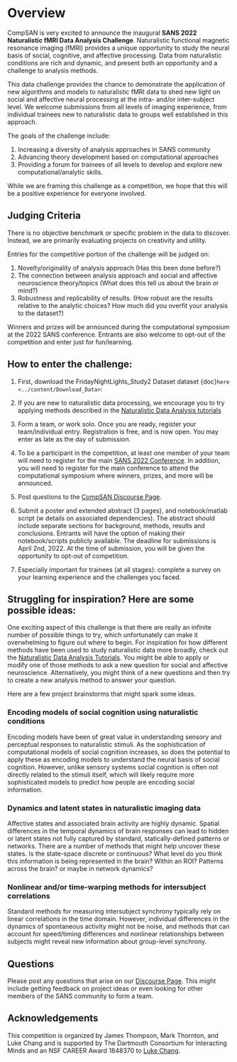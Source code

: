 # Overview
CompSAN is very excited to announce the inaugural **SANS 2022 Naturalistic fMRI Data Analysis Challenge**. Naturalistic functional magnetic resonance imaging (fMRI) provides a unique opportunity to study the neural basis of social, cognitive, and affective processing. Data from naturalistic conditions are rich and dynamic, and present both an opportunity and a challenge to analysis methods.

This data challenge provides the chance to demonstrate the application of new algorithms and models to naturalistic fMRI data to shed new light on social and affective neural processing at the intra- and/or inter-subject level. We welcome submissions from all levels of imaging experience, from individual trainees new to naturalistic data to groups well established in this approach.

The goals of the challenge include: 
1. Increasing a diversity of analysis approaches in SANS community
2. Advancing theory development based on computational approaches
3. Providing a forum for trainees of all levels to develop and explore new computational/analytic skills. 

While we are framing this challenge as a competition, we hope that this will be a positive experience for everyone involved.

## Judging Criteria
There is no objective benchmark or specific problem in the data to discover. Instead, we are primarily evaluating projects on creativity and utility.

Entries for the competitive portion of the challenge will be judged on:
1. Novelty/originality of analysis approach (Has this been done before?)
2. The connection between analysis approach and social and affective neuroscience theory/topics (What does this tell us about the brain or mind?)
3. Robustness and replicability of results. (How robust are the results relative to the analytic choices? How much did you overfit your analysis to the dataset?)

Winners and prizes will be announced during the computational symposium at the 2022 SANS conference. Entrants are also welcome to opt-out of the competition and enter just for fun/learning.

## How to enter the challenge:
1. First, download the FridayNightLights_Study2 Dataset dataset {doc}`here <../content/Download_Data>`:

2. If you are new to naturalistic data processing, we encourage you to try applying methods described in the [Naturalistic Data Analysis tutorials](https://naturalistic-data.org)

3. Form a team, or work solo. Once you are ready, register your team/individual entry. Registration is free, and is now open. You may enter as late as the day of submission.

4. To be a participant in the competition, at least one member of your team will need to register for the main [SANS 2022 Conference](https://socialaffectiveneuro.org/conference/#registration). In addition, you will need to register for the main conference to attend the computational symposium where winners, prizes, and more will be announced.

5. Post questions to the [CompSAN Discourse Page](https://www.askpbs.org/c/compsan-data-competition/25).

6. Submit a poster and extended abstract (3 pages), and notebook/matlab script (w details on associated dependencies). The abstract should include separate sections for background, methods, results and conclusions. Entrants will have the option of making their notebook/scripts publicly available. The deadline for submissions is April 2nd, 2022. At the time of submission, you will be given the opportunity to opt-out of competition.

7. Especially important for trainees (at all stages): complete a survey on your learning experience and the challenges you faced.

## Struggling for inspiration? Here are some possible ideas:
One exciting aspect of this challenge is that there are really an infinite number of possible things to try, which unfortunately can make it overwhelming to figure out where to begin. For inspiration for how different methods have been used to study naturalistic data more broadly, check out the [Naturalistic Data Analysis Tutorials](https://naturalistic-data.org/). You might be able to apply or modify one of those methods to ask a new question for social and affective neuroscience. Alternatively, you might think of a new questions and then try to create a new analysis method to answer your question.

Here are a few project brainstorms that might spark some ideas. 

### Encoding models of social cognition using naturalistic conditions
Encoding models have been of great value in understanding sensory and perceptual responses to naturalistic stimuli. As the sophistication of computational models of social cognition increases, so does the potential to apply these as encoding models to understand the neural basis of social cognition. However, unlike sensory systems social cognition is often not directly related to the stimuli itself, which will likely require more sophisticated models to predict how people are encoding social information.

### Dynamics and latent states in naturalistic imaging data
Affective states and associated brain activity are highly dynamic. Spatial differences in the temporal dynamics of brain responses can lead to hidden or latent states not fully captured by standard, statically-defined patterns or networks. There are a number of methods that might help uncover these states. Is the state-space discrete or continuous? What level do you think this information is being represented in the brain? Within an ROI? Patterns across the brain? or maybe in network dynamics? 

### Nonlinear and/or time-warping methods for intersubject correlations
Standard methods for measuring intersubject synchrony typically rely on linear correlations in the time domain. However, individual differences in the dynamics of spontaneous activity might not be noise, and methods that can account for speed/timing differences and nonlinear relationships between subjects might reveal new information about group-level synchrony.

## Questions
Please post any questions that arise on our [Discourse Page](https://www.askpbs.org/c/compsan-data-competition). This might include getting feedback on project ideas or even looking for other members of the SANS community to form a team.

## Acknowledgements
This competition is organized by James Thompson, Mark Thornton, and Luke Chang and is supported by The Dartmouth Consortium for Interacting Minds and an NSF CAREER Award 1848370 to [Luke Chang](http://cosanlab.com).
